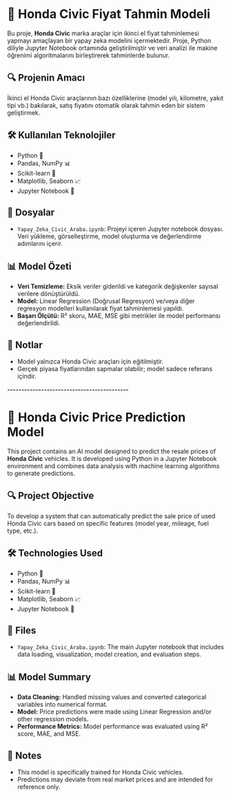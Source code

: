 
# 🚗 Honda Civic Fiyat Tahmin Modeli

Bu proje, **Honda Civic** marka araçlar için ikinci el fiyat tahminlemesi yapmayı amaçlayan bir yapay zeka modelini içermektedir. Proje, Python diliyle Jupyter Notebook ortamında geliştirilmiştir ve veri analizi ile makine öğrenimi algoritmalarını birleştirerek tahminlerde bulunur.

## 🔍 Projenin Amacı

İkinci el Honda Civic araçlarının bazı özelliklerine (model yılı, kilometre, yakıt tipi vb.) bakılarak, satış fiyatını otomatik olarak tahmin eden bir sistem geliştirmek.

## 🛠️ Kullanılan Teknolojiler

- Python 🐍
- Pandas, NumPy 📊
- Scikit-learn 🔧
- Matplotlib, Seaborn 📈
- Jupyter Notebook 📓

## 📁 Dosyalar

- `Yapay_Zeka_Civic_Araba.ipynb`: Projeyi içeren Jupyter notebook dosyası. Veri yükleme, görselleştirme, model oluşturma ve değerlendirme adımlarını içerir.

## 📊 Model Özeti

- **Veri Temizleme:** Eksik veriler giderildi ve kategorik değişkenler sayısal verilere dönüştürüldü.
- **Model:** Linear Regression (Doğrusal Regresyon) ve/veya diğer regresyon modelleri kullanılarak fiyat tahminlemesi yapıldı.
- **Başarı Ölçütü:** R² skoru, MAE, MSE gibi metrikler ile model performansı değerlendirildi.

## 📌 Notlar

- Model yalnızca Honda Civic araçları için eğitilmiştir.
- Gerçek piyasa fiyatlarından sapmalar olabilir; model sadece referans içindir.


**-------------------------------------------**

# 🚗 Honda Civic Price Prediction Model

This project contains an AI model designed to predict the resale prices of **Honda Civic** vehicles. It is developed using Python in a Jupyter Notebook environment and combines data analysis with machine learning algorithms to generate predictions.

## 🔍 Project Objective

To develop a system that can automatically predict the sale price of used Honda Civic cars based on specific features (model year, mileage, fuel type, etc.).

## 🛠️ Technologies Used

- Python 🐍
- Pandas, NumPy 📊
- Scikit-learn 🔧
- Matplotlib, Seaborn 📈
- Jupyter Notebook 📓

## 📁 Files

- `Yapay_Zeka_Civic_Araba.ipynb`: The main Jupyter notebook that includes data loading, visualization, model creation, and evaluation steps.

## 📊 Model Summary

- **Data Cleaning:** Handled missing values and converted categorical variables into numerical format.
- **Model:** Price predictions were made using Linear Regression and/or other regression models.
- **Performance Metrics:** Model performance was evaluated using R² score, MAE, and MSE.


## 📌 Notes

- This model is specifically trained for Honda Civic vehicles.
- Predictions may deviate from real market prices and are intended for reference only.
